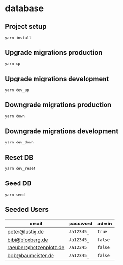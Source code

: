 # database

## Project setup
```
yarn install
```

## Upgrade migrations production
```
yarn up
```

## Upgrade migrations development
```
yarn dev_up
```

## Downgrade migrations production
```
yarn down
```

## Downgrade migrations development
```
yarn dev_down
```


## Reset DB
```
yarn dev_reset
```

## Seed DB
```
yarn seed
```

## Seeded Users

| email                  | password   | admin   |
|------------------------|------------|---------|
| peter@lustig.de        | `Aa12345_` | `true`  |
| bibi@bloxberg.de       | `Aa12345_` | `false` |
| raeuber@hotzenplotz.de | `Aa12345_` | `false` |
| bob@baumeister.de      | `Aa12345_` | `false` |
 
